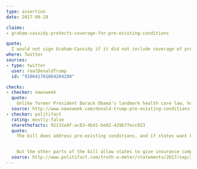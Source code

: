 ```yaml
---
type: assertion
date: 2017-09-20

claims:
- graham-cassidy-protects-coverage-for-pre-existing-conditions

quote:
  I would not sign Graham-Cassidy if it did not include coverage of pre-existing conditions. It does! A great Bill. Repeal & Replace.
where: Twitter
sources:
- type: twitter
  user: realDonaldTrump
  id: "910641701064204288"

checks:
- checker: newsweek
  quote:
    Unlike former President Barack Obama's landmark health care law, however, the new Republican bill would not guarantee coverage for people living with pre-existing conditions.
  source: http://www.newsweek.com/donald-trump-pre-existing-conditions-health-care-graham-cassidy-false-669001
- checker: politifact
  rating: mostly-false
  sharethefacts: 92132e8f-ac83-4bd1-be92-429b77ecc023
  quote:
    The bill does address pre-existing conditions, and if states want billions of dollars in federal aid, they must show they intend to keep coverage accessible and affordable.


    But the other parts of the bill allow states to give insurance companies a free hand in charging those people higher premiums. Professors who study the U.S. health care system said the bill’s language protecting people with pre-existing conditions is vague and subject to broad interpretation.
  source: http://www.politifact.com/truth-o-meter/statements/2017/sep/21/donald-trump/trumps-misleading-claim-pre-existing-protections/
---
```

